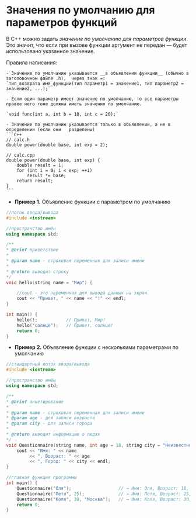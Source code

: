 # Значения по умолчанию для параметров функций

В C++ можно задать _значение по умолчанию для параметров функции_. Это значит, что если при   вызове функции аргумент не передан — будет использовано указанное значение.

Правила написания:

    - Значение по умолчанию указывается __в объявлении функции__ (обычно в заголовочном файле .h),  через знак =:  
    `тип_возврата имя_функции(тип параметр1 = значение1, тип параметр2 = значение2, ...);`  

    - Если один параметр имеет значение по умолчанию, то все параметры правее него тоже должны иметь значения по умолчанию.

    `void func(int a, int b = 10, int c = 20);`    

    - Значение по умолчанию указывается только в объявлении, а не в определении (если они   разделены)  
    ```C++
    // calc.h
    double power(double base, int exp = 2);

    // calc.cpp
    double power(double base, int exp) {
        double result = 1;
        for (int i = 0; i < exp; ++i)
            result *= base;
        return result;
    }
    ```

- **Пример 1.** Объявление функции с параметром по умолчанию  

```C++
//поток ввода/вывода
#include <iostream>

//пространство имён
using namespace std;

/**
* @brief приветствие
*
* @param name - строковая переменная для записи имени 
*
* @return выводит строку
*/
void hello(string name = "Мир") {

    //cout - это переменная для вывода данных на экран 
    cout << "Привет, " << name << "!" << endl;
}

int main() {
    hello();           // Привет, Мир!
    hello("солнце");   // Привет, солнце!
    return 0;
}
```

- **Пример 2.** Объявление функции с несколькими параметрами по умолчанию  

```C++
//стандартный поток ввода/вывода
#include <iostream>

//пространство имён
using namespace std;

/**
* @brief анкетирование
*
* @param name - строковая переменная для записи имени 
* @param age - для записи возраста
* @param city - для записи города
*
* @return выводит информацию о людях
*/ 
void Questionnaire(string name, int age = 18, string city = "Неизвестно") {
    cout << "Имя: " << name 
         << ", Возраст: " << age 
         << ", Город: " << city << endl;
}

//главная функция программы 
int main() {
    Questionnaire("Оля");                  // → Имя: Оля, Возраст: 18, Город: Неизвестно
    Questionnaire("Петя", 25);             // → Имя: Петя, Возраст: 25, Город: Неизвестно
    Questionnaire("Коля", 30, "Москва");   // → Имя: Коля, Возраст: 30, Город: Москва
    return 0;
}
```




